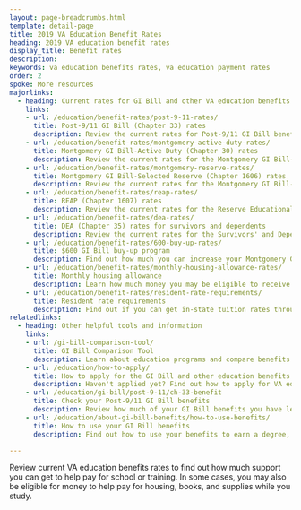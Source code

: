 ```yaml
---
layout: page-breadcrumbs.html
template: detail-page
title: 2019 VA Education Benefit Rates
heading: 2019 VA education benefit rates
display_title: Benefit rates
description:
keywords: va education benefits rates, va education payment rates
order: 2
spoke: More resources
majorlinks:
  - heading: Current rates for GI Bill and other VA education benefits
    links:
    - url: /education/benefit-rates/post-9-11-rates/
      title: Post-9/11 GI Bill (Chapter 33) rates
      description: Review the current rates for Post-9/11 GI Bill benefits. These rates also apply to the Fry Scholarship.
    - url: /education/benefit-rates/montgomery-active-duty-rates/
      title: Montgomery GI Bill-Active Duty (Chapter 30) rates
      description: Review the current rates for the Montgomery GI Bill-Active Duty program.
    - url: /education/benefit-rates/montgomery-reserve-rates/
      title: Montgomery GI Bill-Selected Reserve (Chapter 1606) rates
      description: Review the current rates for the Montgomery GI Bill-Selected Reserve program.
    - url: /education/benefit-rates/reap-rates/
      title: REAP (Chapter 1607) rates
      description: Review the current rates for the Reserve Educational Assistance Program.
    - url: /education/benefit-rates/dea-rates/
      title: DEA (Chapter 35) rates for survivors and dependents
      description: Review the current rates for the Survivors' and Dependents' Educational Assistance Program. 
    - url: /education/benefit-rates/600-buy-up-rates/
      title: $600 GI Bill buy-up program
      description: Find out how much you can increase your Montgomery GI Bill or REAP monthly payments when you buy into this program.
    - url: /education/benefit-rates/monthly-housing-allowance-rates/
      title: Monthly housing allowance
      description: Learn how much money you may be eligible to receive each month to help pay for housing under the Post-9/11 GI Bill.
    - url: /education/benefit-rates/resident-rate-requirements/
      title: Resident rate requirements
      description: Find out if you can get in-state tuition rates through the Post-9/11 GI Bill or Montgomery GI Bill-Active Duty.
relatedlinks:
  - heading: Other helpful tools and information
    links:
    - url: /gi-bill-comparison-tool/
      title: GI Bill Comparison Tool
      description: Learn about education programs and compare benefits by school.
    - url: /education/how-to-apply/
      title: How to apply for the GI Bill and other education benefits
      description: Haven't applied yet? Find out how to apply for VA education benefits as a Veteran, service member, or qualified family member.
    - url: /education/gi-bill/post-9-11/ch-33-benefit
      title: Check your Post-9/11 GI Bill benefits
      description: Review how much of your GI Bill benefits you have left to help pay for school or training.     
    - url: /education/about-gi-bill-benefits/how-to-use-benefits/
      title: How to use your GI Bill benefits 
      description: Find out how to use your benefits to earn a degree, train for a specific trade, or work toward other career goals.

---
```


<div class="va-introtext">

Review current VA education benefits rates to find out how much support you can get to help pay for school or training. In some cases, you may also be eligible for money to help pay for housing, books, and supplies while you study.

</div>
